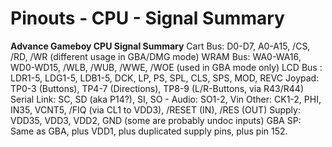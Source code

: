 # Pinouts - CPU - Signal Summary


**Advance Gameboy CPU Signal Summary**
Cart Bus: D0-D7, A0-A15, /CS, /RD, /WR (different usage in GBA/DMG
mode)
WRAM Bus: WA0-WA16, WD0-WD15, /WLB, /WUB, /WWE, /WOE (used in GBA mode
only)
LCD Bus : LDR1-5, LDG1-5, LDB1-5, DCK, LP, PS, SPL, CLS, SPS, MOD, REVC
Joypad: TP0-3 (Buttons), TP4-7 (Directions), TP8-9 (L/R-Buttons, via
R43/R44)
Serial Link: SC, SD (aka P14?), SI, SO - Audio: SO1-2, Vin
Other: CK1-2, PHI, IN35, VCNT5, /FIQ (via CL1 to VDD3), /RESET (IN),
/RES (OUT)
Supply: VDD35, VDD3, VDD2, GND (some are probably undoc inputs)
GBA SP: Same as GBA, plus VDD1, plus duplicated supply pins, plus pin
152.



